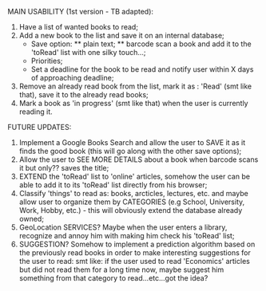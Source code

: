 MAIN USABILITY (1st version - TB adapted):

1. Have a list of wanted books to read;
2. Add a new book to the list and save it on an internal database;
	* Save option: 
		** plain text;
		** barcode scan a book and add it to the 'toRead' list with one silky touch...;
	* Priorities;
	* Set a deadline for the book to be read and notify user within X days of approaching deadline;
3. Remove an already read book from the list, mark it as : 'Read' (smt like that), save it to the already read books;
4. Mark a book as 'in progress' (smt like that) when the user is currently reading it.

FUTURE UPDATES:

1. Implement a Google Books Search and allow the user to SAVE it as it finds the good book (this will go along with 
the other save options);
2. Allow the user to SEE MORE DETAILS about a book when barcode scans it but only?? saves the title;
3. EXTEND the 'toRead' list to 'online' articles, somehow the user can be able to add it to its 'toRead' list 
directly from his browser;
4. Classify 'things' to read as: books, arcticles, lectures, etc. and maybe allow user to organize them by CATEGORIES
(e.g School, University, Work, Hobby, etc.) - this will obviously extend the database already owned;
5. GeoLocation SERVICES? Maybe when the user enters a library, recognize and annoy him with making him check his 
'toRead' list;
6. SUGGESTION? Somehow to implement a prediction algorithm based on the previously read books in order to make 
interesting suggestions for the user to read: smt like: if the user used to read 'Economics' articles but did not 
read them for a long time now, maybe suggest him something from that category to read...etc...got the idea?